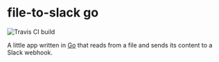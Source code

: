 # file-to-slack go

![Travis CI build](https://travis-ci.org/fracasula/file-to-slack.svg?branch=master)

A little app written in [Go](https://golang.org/) that reads from a file and sends its content to a Slack webhook.
